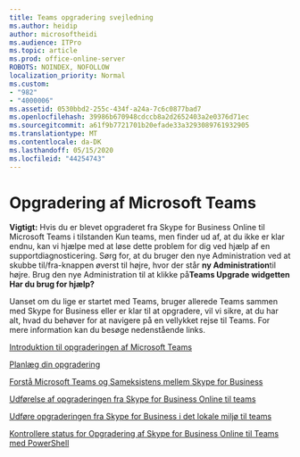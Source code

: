 ```yaml
---
title: Teams opgradering svejledning
ms.author: heidip
author: microsoftheidi
ms.audience: ITPro
ms.topic: article
ms.prod: office-online-server
ROBOTS: NOINDEX, NOFOLLOW
localization_priority: Normal
ms.custom:
- "982"
- "4000006"
ms.assetid: 0530bbd2-255c-434f-a24a-7c6c0877bad7
ms.openlocfilehash: 39986b670948cdccb8a2d2652403a2e0376d71ec
ms.sourcegitcommit: a61f9b7721701b20efade33a3293089761932905
ms.translationtype: MT
ms.contentlocale: da-DK
ms.lasthandoff: 05/15/2020
ms.locfileid: "44254743"
---
```

# <a name="microsoft-teams-upgrade"></a>Opgradering af Microsoft Teams

**Vigtigt:** Hvis du er blevet opgraderet fra Skype for Business Online til Microsoft Teams i tilstanden Kun teams, men finder ud af, at du ikke er klar endnu, kan vi hjælpe med at løse dette problem for dig ved hjælp af en supportdiagnosticering. Sørg for, at du bruger den nye Administration ved at skubbe til/fra-knappen øverst til højre, hvor der står **ny Administration**til højre. Brug den nye Administration til at klikke på**Teams Upgrade** **widgetten Har du brug for hjælp?**

Uanset om du lige er startet med Teams, bruger allerede Teams sammen med Skype for Business eller er klar til at opgradere, vil vi sikre, at du har alt, hvad du behøver for at navigere på en vellykket rejse til Teams. For mere information kan du besøge nedenstående links.

[Introduktion til opgraderingen af Microsoft Teams](https://docs.microsoft.com/MicrosoftTeams/upgrade-start-here)

[Planlæg din opgradering](https://docs.microsoft.com/MicrosoftTeams/upgrade-plan-journey)

[Forstå Microsoft Teams og Sameksistens mellem Skype for Business](https://docs.microsoft.com/MicrosoftTeams/teams-and-skypeforbusiness-coexistence-and-interoperability)

[Udførelse af opgraderingen fra Skype for Business Online til teams](https://docs.microsoft.com/MicrosoftTeams/upgrade-to-teams-execute-skypeforbusinessonline)

[Udføre opgraderingen fra Skype for Business i det lokale miljø til teams](https://docs.microsoft.com/MicrosoftTeams/upgrade-to-teams-execute-skypeforbusinesshybridonprem)
 
[Kontrollere status for Opgradering af Skype for Business Online til Teams med PowerShell](https://docs.microsoft.com/powershell/module/skype/get-csteamsupgradestatus?view=skype-ps)